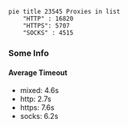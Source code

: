 
```mermaid
pie title 23545 Proxies in list
    "HTTP" : 16820
    "HTTPS": 5707
    "SOCKS" : 4515
```

### Some Info
#### Average Timeout

- mixed: 4.6s
- http: 2.7s
- https: 7.6s
- socks: 6.2s